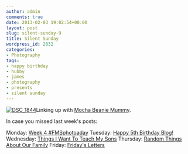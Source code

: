 ```yaml
---
author: admin
comments: true
date: 2013-02-03 19:02:54+00:00
layout: post
slug: silent-sunday-9
title: Silent Sunday
wordpress_id: 2632
categories:
- Photography
tags:
- happy birthday
- hubby
- james
- photography
- presents
- silent sunday
---
```


[![DSC_1844](http://www.outmumbered.com/wp-content/uploads/2013/02/DSC_1844-1024x682.jpg)](http://www.outmumbered.com/wp-content/uploads/2013/02/DSC_1844.jpg)Linking up with [Mocha Beanie Mummy](http://www.mochabeaniemummy.com/).

In case you missed last week's posts:

Monday: [Week 4 #FMSphotoaday](http://www.outmumbered.com/2013/01/28/week-4-fmsphotoaday/)
Tuesday: [Happy 5th Birthday Blog!](http://www.outmumbered.com/2013/01/29/happy-birthday-to-my-little-blog/)
Wednesday: [Things I Want To Teach My Sons](http://www.outmumbered.com/2013/01/30/advice-for-my-sons/)
Thursday: [Random Things About Our Family](http://www.outmumbered.com/2013/01/31/random-things-about-our-little-family/)
Friday: [Friday's Letters](http://www.outmumbered.com/2013/02/01/fridays-letters-15/)
